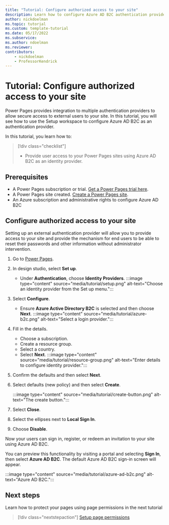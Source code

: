 ```yaml
---
title: "Tutorial: Configure authorized access to your site"
description: Learn how to configure Azure AD B2C authentication provider to your Power Pages site.
author: nickdoelman
ms.topic: tutorial
ms.custom: template-tutorial
ms.date: 05/17/2022
ms.subservice:
ms.author: ndoelman 
ms.reviewer: 
contributors:
    - nickdoelman
    - ProfessorKendrick
---
```


# Tutorial: Configure authorized access to your site

Power Pages provides integration to multiple authentication providers to allow secure access to external users to your site. In this tutorial, you will see how to use the Setup workspace to configure Azure AD B2C as an authentication provider.

In this tutorial, you learn how to:

> [!div class="checklist"]
> * Provide user access to your Power Pages sites using Azure AD B2C as an identity provider.

## Prerequisites

- A Power Pages subscription or trial. [Get a Power Pages trial here](trial-signup.md).
- A Power Pages site created. [Create a Power Pages site](create-manage.md).
- An Azure subscription and administrative rights to configure Azure AD B2C

## Configure authorized access to your site

Setting up an external authentication provider will allow you to provide access to your site and provide the mechanism for end users to be able to reset their passwords and other information without administrator intervention.

1. Go to [Power Pages](https://make.powerpages.microsoft.com/).

1. In design studio, select **Set up**.  
    - Under **Authentication**, choose **Identity Providers**.
    :::image type="content" source="media/tutorial/setup.png" alt-text="Choose an identity provider from the Set up menu.":::

1. Select **Configure**.

    - Ensure **Azure Active Directory B2C** is selected and then choose **Next**.
    :::image type="content" source="media/tutorial/azure-b2c.png" alt-text="Select a login provider.":::

1. Fill in the details.

    - Choose a subscription.
    - Create a resource group.
    - Select a country.
    - Select **Next**.
    :::image type="content" source="media/tutorial/resource-group.png" alt-text="Enter details to configure identity provider.":::

1. Confirm the defaults and then select **Next**.

1. Select defaults (new policy) and then select **Create**.

    :::image type="content" source="media/tutorial/create-button.png" alt-text="The create button.":::

1. Select **Close**.

1. Select the ellipses next to **Local Sign In**.

1. Choose **Disable**.

Now your users can sign in, register, or redeem an invitation to your site using Azure AD B2C.  

You can preview this functionality by visiting a portal and selecting **Sign In**, then select **Azure AD B2C**.  The default Azure AD B2C sign-in screen will appear.

:::image type="content" source="media/tutorial/azure-ad-b2c.png" alt-text="Azure AD B2C.":::

## Next steps

Learn how to protect your pages using page permissions in the next tutorial
> [!div class="nextstepaction"]
> [Setup page permissions](tutorial-setup-page-permissions.md)


